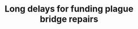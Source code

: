 ---
title: Long delays for funding plague bridge repairs
string_date: "June 5, 2013"
clip_url: //cu-citizenaccess.org/2013/06/05/long-delays-for-funding-plague-bridge-repairs/
image_url: /images/thumbnails/2013-06-05-bridges.jpg
image_alt: Photo of school bus on bridge
deferred_image: true
description: An examination of bridge infrastructure in Illinois and Champaign County that found the bridges most in need of repair often went years before receiving funding or repairs.
tools: Excel, Google Fusion Tables
---